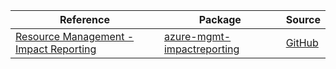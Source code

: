 | Reference | Package | Source |
|---|---|---|
|[Resource Management - Impact Reporting](mgmt-impactreporting-readme.md)|[azure-mgmt-impactreporting](https://pypi.org/project/azure-mgmt-impactreporting)|[GitHub](https://github.com/Azure/azure-sdk-for-python/blob/main/sdk/impactreporting/azure-mgmt-impactreporting)|
